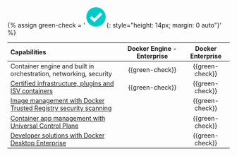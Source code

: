 {% assign green-check = '![yes](/images/green-check.svg){: style="height: 14px; margin: 0 auto"}' %}

|  Capabilities                                                                    | Docker Engine - Enterprise | Docker Enterprise |
|:---------------------------------------------------------------------|:-------------------------:|:----------------------------:|
| Container engine and built in orchestration, networking, security | {{green-check}}          | {{green-check}}             |
| [Certified infrastructure, plugins and ISV containers](/ee/supported-platforms/#docker-enterprise)              | {{green-check}}          | {{green-check}}             |
| [Image management with Docker Trusted Registry security scanning](/ee/dtr/user/manage-images/scan-images-for-vulnerabilities/)  |                          | {{green-check}}             |
| [Container app management with Universal Control Plane](/ee/ucp/)              |                          | {{green-check}}             |
| [Developer solutions with Docker Desktop Enterprise](/desktop/enterprise/)                           |                        | {{green-check}}             |
